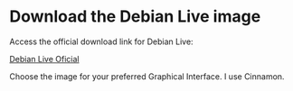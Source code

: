 # Download the Debian Live image

Access the official download link for Debian Live:

[Debian Live Oficial](https://cdimage.debian.org/debian-cd/current-live/amd64/bt-hybrid/)

Choose the image for your preferred Graphical Interface. I use Cinnamon.

